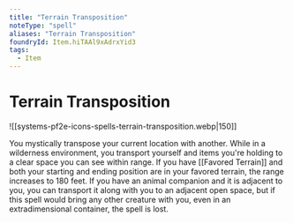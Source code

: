 ```yaml
---
title: "Terrain Transposition"
noteType: "spell"
aliases: "Terrain Transposition"
foundryId: Item.hiTAAl9xAdrxYid3
tags:
  - Item
---
```


# Terrain Transposition
![[systems-pf2e-icons-spells-terrain-transposition.webp|150]]

You mystically transpose your current location with another. While in a wilderness environment, you transport yourself and items you're holding to a clear space you can see within range. If you have [[Favored Terrain]] and both your starting and ending position are in your favored terrain, the range increases to 180 feet. If you have an animal companion and it is adjacent to you, you can transport it along with you to an adjacent open space, but if this spell would bring any other creature with you, even in an extradimensional container, the spell is lost.
